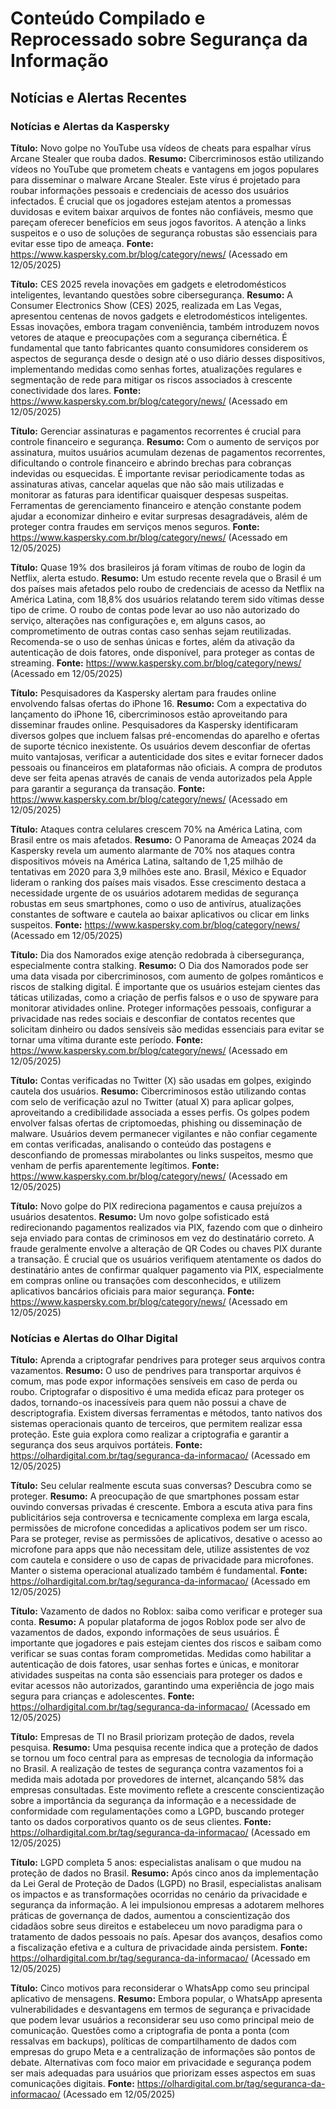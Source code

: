 # Conteúdo Compilado e Reprocessado sobre Segurança da Informação

## Notícias e Alertas Recentes

### Notícias e Alertas da Kaspersky

**Título:** Novo golpe no YouTube usa vídeos de cheats para espalhar vírus Arcane Stealer que rouba dados.
**Resumo:** Cibercriminosos estão utilizando vídeos no YouTube que prometem cheats e vantagens em jogos populares para disseminar o malware Arcane Stealer. Este vírus é projetado para roubar informações pessoais e credenciais de acesso dos usuários infectados. É crucial que os jogadores estejam atentos a promessas duvidosas e evitem baixar arquivos de fontes não confiáveis, mesmo que pareçam oferecer benefícios em seus jogos favoritos. A atenção a links suspeitos e o uso de soluções de segurança robustas são essenciais para evitar esse tipo de ameaça.
**Fonte:** https://www.kaspersky.com.br/blog/category/news/ (Acessado em 12/05/2025)

**Título:** CES 2025 revela inovações em gadgets e eletrodomésticos inteligentes, levantando questões sobre cibersegurança.
**Resumo:** A Consumer Electronics Show (CES) 2025, realizada em Las Vegas, apresentou centenas de novos gadgets e eletrodomésticos inteligentes. Essas inovações, embora tragam conveniência, também introduzem novos vetores de ataque e preocupações com a segurança cibernética. É fundamental que tanto fabricantes quanto consumidores considerem os aspectos de segurança desde o design até o uso diário desses dispositivos, implementando medidas como senhas fortes, atualizações regulares e segmentação de rede para mitigar os riscos associados à crescente conectividade dos lares.
**Fonte:** https://www.kaspersky.com.br/blog/category/news/ (Acessado em 12/05/2025)

**Título:** Gerenciar assinaturas e pagamentos recorrentes é crucial para controle financeiro e segurança.
**Resumo:** Com o aumento de serviços por assinatura, muitos usuários acumulam dezenas de pagamentos recorrentes, dificultando o controle financeiro e abrindo brechas para cobranças indevidas ou esquecidas. É importante revisar periodicamente todas as assinaturas ativas, cancelar aquelas que não são mais utilizadas e monitorar as faturas para identificar quaisquer despesas suspeitas. Ferramentas de gerenciamento financeiro e atenção constante podem ajudar a economizar dinheiro e evitar surpresas desagradáveis, além de proteger contra fraudes em serviços menos seguros.
**Fonte:** https://www.kaspersky.com.br/blog/category/news/ (Acessado em 12/05/2025)

**Título:** Quase 19% dos brasileiros já foram vítimas de roubo de login da Netflix, alerta estudo.
**Resumo:** Um estudo recente revela que o Brasil é um dos países mais afetados pelo roubo de credenciais de acesso da Netflix na América Latina, com 18,8% dos usuários relatando terem sido vítimas desse tipo de crime. O roubo de contas pode levar ao uso não autorizado do serviço, alterações nas configurações e, em alguns casos, ao comprometimento de outras contas caso senhas sejam reutilizadas. Recomenda-se o uso de senhas únicas e fortes, além da ativação da autenticação de dois fatores, onde disponível, para proteger as contas de streaming.
**Fonte:** https://www.kaspersky.com.br/blog/category/news/ (Acessado em 12/05/2025)

**Título:** Pesquisadores da Kaspersky alertam para fraudes online envolvendo falsas ofertas do iPhone 16.
**Resumo:** Com a expectativa do lançamento do iPhone 16, cibercriminosos estão aproveitando para disseminar fraudes online. Pesquisadores da Kaspersky identificaram diversos golpes que incluem falsas pré-encomendas do aparelho e ofertas de suporte técnico inexistente. Os usuários devem desconfiar de ofertas muito vantajosas, verificar a autenticidade dos sites e evitar fornecer dados pessoais ou financeiros em plataformas não oficiais. A compra de produtos deve ser feita apenas através de canais de venda autorizados pela Apple para garantir a segurança da transação.
**Fonte:** https://www.kaspersky.com.br/blog/category/news/ (Acessado em 12/05/2025)

**Título:** Ataques contra celulares crescem 70% na América Latina, com Brasil entre os mais afetados.
**Resumo:** O Panorama de Ameaças 2024 da Kaspersky revela um aumento alarmante de 70% nos ataques contra dispositivos móveis na América Latina, saltando de 1,25 milhão de tentativas em 2020 para 3,9 milhões este ano. Brasil, México e Equador lideram o ranking dos países mais visados. Esse crescimento destaca a necessidade urgente de os usuários adotarem medidas de segurança robustas em seus smartphones, como o uso de antivírus, atualizações constantes de software e cautela ao baixar aplicativos ou clicar em links suspeitos.
**Fonte:** https://www.kaspersky.com.br/blog/category/news/ (Acessado em 12/05/2025)

**Título:** Dia dos Namorados exige atenção redobrada à cibersegurança, especialmente contra stalking.
**Resumo:** O Dia dos Namorados pode ser uma data visada por cibercriminosos, com aumento de golpes românticos e riscos de stalking digital. É importante que os usuários estejam cientes das táticas utilizadas, como a criação de perfis falsos e o uso de spyware para monitorar atividades online. Proteger informações pessoais, configurar a privacidade nas redes sociais e desconfiar de contatos recentes que solicitam dinheiro ou dados sensíveis são medidas essenciais para evitar se tornar uma vítima durante este período.
**Fonte:** https://www.kaspersky.com.br/blog/category/news/ (Acessado em 12/05/2025)

**Título:** Contas verificadas no Twitter (X) são usadas em golpes, exigindo cautela dos usuários.
**Resumo:** Cibercriminosos estão utilizando contas com selo de verificação azul no Twitter (atual X) para aplicar golpes, aproveitando a credibilidade associada a esses perfis. Os golpes podem envolver falsas ofertas de criptomoedas, phishing ou disseminação de malware. Usuários devem permanecer vigilantes e não confiar cegamente em contas verificadas, analisando o conteúdo das postagens e desconfiando de promessas mirabolantes ou links suspeitos, mesmo que venham de perfis aparentemente legítimos.
**Fonte:** https://www.kaspersky.com.br/blog/category/news/ (Acessado em 12/05/2025)

**Título:** Novo golpe do PIX redireciona pagamentos e causa prejuízos a usuários desatentos.
**Resumo:** Um novo golpe sofisticado está redirecionando pagamentos realizados via PIX, fazendo com que o dinheiro seja enviado para contas de criminosos em vez do destinatário correto. A fraude geralmente envolve a alteração de QR Codes ou chaves PIX durante a transação. É crucial que os usuários verifiquem atentamente os dados do destinatário antes de confirmar qualquer pagamento via PIX, especialmente em compras online ou transações com desconhecidos, e utilizem aplicativos bancários oficiais para maior segurança.
**Fonte:** https://www.kaspersky.com.br/blog/category/news/ (Acessado em 12/05/2025)

### Notícias e Alertas do Olhar Digital

**Título:** Aprenda a criptografar pendrives para proteger seus arquivos contra vazamentos.
**Resumo:** O uso de pendrives para transportar arquivos é comum, mas pode expor informações sensíveis em caso de perda ou roubo. Criptografar o dispositivo é uma medida eficaz para proteger os dados, tornando-os inacessíveis para quem não possui a chave de descriptografia. Existem diversas ferramentas e métodos, tanto nativos dos sistemas operacionais quanto de terceiros, que permitem realizar essa proteção. Este guia explora como realizar a criptografia e garantir a segurança dos seus arquivos portáteis.
**Fonte:** https://olhardigital.com.br/tag/seguranca-da-informacao/ (Acessado em 12/05/2025)

**Título:** Seu celular realmente escuta suas conversas? Descubra como se proteger.
**Resumo:** A preocupação de que smartphones possam estar ouvindo conversas privadas é crescente. Embora a escuta ativa para fins publicitários seja controversa e tecnicamente complexa em larga escala, permissões de microfone concedidas a aplicativos podem ser um risco. Para se proteger, revise as permissões de aplicativos, desative o acesso ao microfone para apps que não necessitam dele, utilize assistentes de voz com cautela e considere o uso de capas de privacidade para microfones. Manter o sistema operacional atualizado também é fundamental.
**Fonte:** https://olhardigital.com.br/tag/seguranca-da-informacao/ (Acessado em 12/05/2025)

**Título:** Vazamento de dados no Roblox: saiba como verificar e proteger sua conta.
**Resumo:** A popular plataforma de jogos Roblox pode ser alvo de vazamentos de dados, expondo informações de seus usuários. É importante que jogadores e pais estejam cientes dos riscos e saibam como verificar se suas contas foram comprometidas. Medidas como habilitar a autenticação de dois fatores, usar senhas fortes e únicas, e monitorar atividades suspeitas na conta são essenciais para proteger os dados e evitar acessos não autorizados, garantindo uma experiência de jogo mais segura para crianças e adolescentes.
**Fonte:** https://olhardigital.com.br/tag/seguranca-da-informacao/ (Acessado em 12/05/2025)

**Título:** Empresas de TI no Brasil priorizam proteção de dados, revela pesquisa.
**Resumo:** Uma pesquisa recente indica que a proteção de dados se tornou um foco central para as empresas de tecnologia da informação no Brasil. A realização de testes de segurança contra vazamentos foi a medida mais adotada por provedores de internet, alcançando 58% das empresas consultadas. Este movimento reflete a crescente conscientização sobre a importância da segurança da informação e a necessidade de conformidade com regulamentações como a LGPD, buscando proteger tanto os dados corporativos quanto os de seus clientes.
**Fonte:** https://olhardigital.com.br/tag/seguranca-da-informacao/ (Acessado em 12/05/2025)

**Título:** LGPD completa 5 anos: especialistas analisam o que mudou na proteção de dados no Brasil.
**Resumo:** Após cinco anos da implementação da Lei Geral de Proteção de Dados (LGPD) no Brasil, especialistas analisam os impactos e as transformações ocorridas no cenário da privacidade e segurança da informação. A lei impulsionou empresas a adotarem melhores práticas de governança de dados, aumentou a conscientização dos cidadãos sobre seus direitos e estabeleceu um novo paradigma para o tratamento de dados pessoais no país. Apesar dos avanços, desafios como a fiscalização efetiva e a cultura de privacidade ainda persistem.
**Fonte:** https://olhardigital.com.br/tag/seguranca-da-informacao/ (Acessado em 12/05/2025)

**Título:** Cinco motivos para reconsiderar o WhatsApp como seu principal aplicativo de mensagens.
**Resumo:** Embora popular, o WhatsApp apresenta vulnerabilidades e desvantagens em termos de segurança e privacidade que podem levar usuários a reconsiderar seu uso como principal meio de comunicação. Questões como a criptografia de ponta a ponta (com ressalvas em backups), políticas de compartilhamento de dados com empresas do grupo Meta e a centralização de informações são pontos de debate. Alternativas com foco maior em privacidade e segurança podem ser mais adequadas para usuários que priorizam esses aspectos em suas comunicações digitais.
**Fonte:** https://olhardigital.com.br/tag/seguranca-da-informacao/ (Acessado em 12/05/2025)

